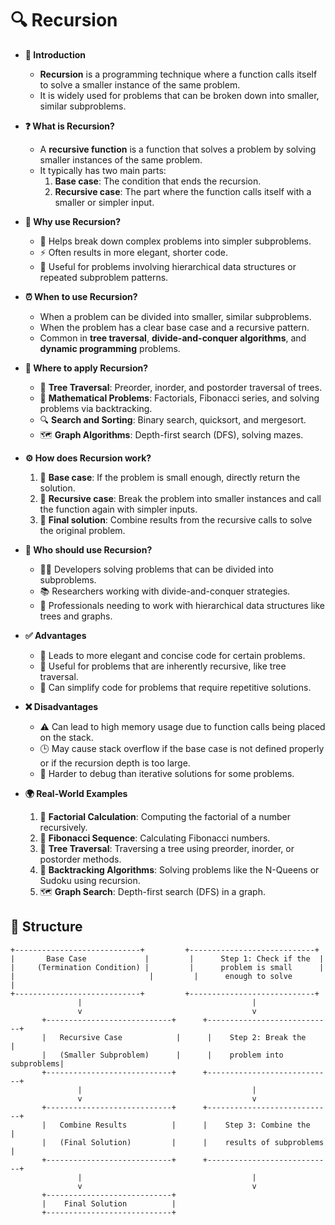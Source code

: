 # 🔍 Recursion

- **🔎 Introduction**
    - **Recursion** is a programming technique where a function calls itself to solve a smaller instance of the same problem.
    - It is widely used for problems that can be broken down into smaller, similar subproblems.

- **❓ What is Recursion?**
    - A **recursive function** is a function that solves a problem by solving smaller instances of the same problem.
    - It typically has two main parts:
        1. **Base case**: The condition that ends the recursion.
        2. **Recursive case**: The part where the function calls itself with a smaller or simpler input.

- **🤔 Why use Recursion?**
    - 🧩 Helps break down complex problems into simpler subproblems.
    - ⚡ Often results in more elegant, shorter code.
    - 🧠 Useful for problems involving hierarchical data structures or repeated subproblem patterns.

- **⏰ When to use Recursion?**
    - When a problem can be divided into smaller, similar subproblems.
    - When the problem has a clear base case and a recursive pattern.
    - Common in **tree traversal**, **divide-and-conquer algorithms**, and **dynamic programming** problems.

- **📍 Where to apply Recursion?**
    - 🌳 **Tree Traversal**: Preorder, inorder, and postorder traversal of trees.
    - 🧮 **Mathematical Problems**: Factorials, Fibonacci series, and solving problems via backtracking.
    - 🔍 **Search and Sorting**: Binary search, quicksort, and mergesort.
    - 🗺️ **Graph Algorithms**: Depth-first search (DFS), solving mazes.

- **⚙️ How does Recursion work?**
    1. 🧩 **Base case**: If the problem is small enough, directly return the solution.
    2. 🔄 **Recursive case**: Break the problem into smaller instances and call the function again with simpler inputs.
    3. 🔗 **Final solution**: Combine results from the recursive calls to solve the original problem.

- **👥 Who should use Recursion?**
    - 🧑‍💻 Developers solving problems that can be divided into subproblems.
    - 📚 Researchers working with divide-and-conquer strategies.
    - 💼 Professionals needing to work with hierarchical data structures like trees and graphs.

- **✅ Advantages**
    - 🚀 Leads to more elegant and concise code for certain problems.
    - 🧠 Useful for problems that are inherently recursive, like tree traversal.
    - 🔄 Can simplify code for problems that require repetitive solutions.

- **❌ Disadvantages**
    - ⚠️ Can lead to high memory usage due to function calls being placed on the stack.
    - 🕒 May cause stack overflow if the base case is not defined properly or if the recursion depth is too large.
    - 🧩 Harder to debug than iterative solutions for some problems.

- **🌍 Real-World Examples**
    1. 🔢 **Factorial Calculation**: Computing the factorial of a number recursively.
    2. 🔢 **Fibonacci Sequence**: Calculating Fibonacci numbers.
    3. 🌳 **Tree Traversal**: Traversing a tree using preorder, inorder, or postorder methods.
    4. 🧩 **Backtracking Algorithms**: Solving problems like the N-Queens or Sudoku using recursion.
    5. 🗺️ **Graph Search**: Depth-first search (DFS) in a graph.

## 🌟 Structure

```plaintext
+----------------------------+         +----------------------------+
|       Base Case             |         |      Step 1: Check if the  |
|     (Termination Condition) |         |      problem is small      |
|                              |         |      enough to solve       |
+----------------------------+         +----------------------------+
               |                                      |
               v                                      v
       +----------------------------+      +----------------------------+
       |   Recursive Case            |      |    Step 2: Break the       |
       |   (Smaller Subproblem)      |      |    problem into subproblems|
       +----------------------------+      +----------------------------+
               |                                      |
               v                                      v
       +----------------------------+      +----------------------------+
       |   Combine Results          |      |    Step 3: Combine the    |
       |   (Final Solution)         |      |    results of subproblems |
       +----------------------------+      +----------------------------+
               |                                      |
               v                                      v
       +----------------------------+
       |    Final Solution          |
       +----------------------------+
